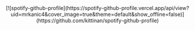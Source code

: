 <center> [![spotify-github-profile](https://spotify-github-profile.vercel.app/api/view?uid=mrkanic4&cover_image=true&theme=default&show_offline=false)](https://github.com/kittinan/spotify-github-profile) </center>

<!--
**mmatotan/mmatotan** is a ✨ _special_ ✨ repository because its `README.md` (this file) appears on your GitHub profile.

Here are some ideas to get you started:

- 🔭 I’m currently working on ...
- 🌱 I’m currently learning ...
- 👯 I’m looking to collaborate on ...
- 🤔 I’m looking for help with ...
- 💬 Ask me about ...
- 📫 How to reach me: ...
- 😄 Pronouns: ...
- ⚡ Fun fact: ...
-->
